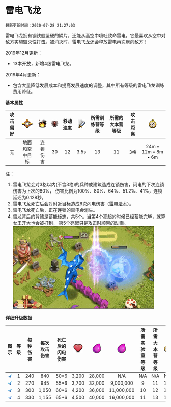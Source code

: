# 雷电飞龙

`最新更新时间：2020-07-28 21:27:03`


雷电飞龙拥有钢铁般坚硬的鳞片，还能从高空中喷吐致命雷电。它最喜欢从空中对敌方实施毁灭性打击。被消灭时，雷电飞龙还会释放雷电再次劈向敌方！


2019年12月更新：
- 13本开放，新增4级雷电飞龙。

2019年4月更新：
- 包含大量降低发展成本和提高发展速度的调整，其中所有等级的雷电飞龙训练费用降低。


**基本属性**

|攻击偏好|![目标](/wiki/Other/Target.png "目标")|![攻击类型](/wiki/Other/AttackType.png "攻击类型")|![人口](/wiki/Other/Troops.png "人口")|移动速度|![攻击速度](/wiki/Other/Attack.png "攻击速度")|所需训练营等级|所需的大本营等级|攻击距离|![训练时间](/wiki/Other/Clock.png "训练时间")|
|:-:|:-:|:-:|:-:|:-:|:-:|:-:|:-:|:-:|:-:|
|无|地面和空中目标|连锁伤害|30|12|3.5s|13|11|3格|24m • 12m • 8m • 6m|

注：
1. 雷电飞龙会对3格以内(不含3格)的兵种或建筑造成连锁伤害，闪电的下次连锁伤害为上次的80%， 伤害比例为100%、80%、64%、51.2%、41%，连锁延迟为0.128秒。
2. 雷电飞龙死亡后会对附近目标造成6次闪电伤害（[雷电法术](/wiki/Spells/LightningSpell/wiki.md)）。
3. 雷电飞龙死亡后，正在连锁的雷电会消失。
4. 雷龙背后的背鳍是蓄能标志，共5个。当第4个亮起的时候已经蓄能完毕，就算女王开大也会被打到， 第5个亮起只是攻击时顺带的动画。
    ![sample](/wiki/Troops/HomeVillage/ElectroDragon/Electro_Dragon_Example.jpg)


**详细升级数据**

|图示|等级|每秒伤害|每次攻击伤害|死亡后的闪电伤害|![生命值](/wiki/Other/Heart.png "生命值")|![建造所需资源](/wiki/Other/Elixir.png "建造所需资源")|![升级所需资源](/wiki/Other/Elixir.png "升级所需资源")|所需实验室等级|所需大本营等级|![升级所需时间](/wiki/Other/Clock.png "升级所需时间")|
|:-:|:-:|:-:|:-:|:-:|:-:|:-:|:-:|:-:|:-:|:-:|
|![ElectroDragon](/wiki/Troops/HomeVillage/ElectroDragon/Lv1-3.png)|1|240	|840	|50*6|3,200|28,000|N/A	        |N/A|N/A|	N/A|
|![ElectroDragon](/wiki/Troops/HomeVillage/ElectroDragon/Lv1-3.png)|2|270	|945	|55*6|3,700|32,000|9,000,000	|9	|11	|10d|
|![ElectroDragon](/wiki/Troops/HomeVillage/ElectroDragon/Lv1-3.png)|3|300	|1,050	|60*6|4,200|36,000|11,000,000	|10	|12	|14d|
|![ElectroDragon](/wiki/Troops/HomeVillage/ElectroDragon/Lv4.png)|4|330	|1,155	|65*6|4,500|40,000|16,000,000	|11	|13	|16d|